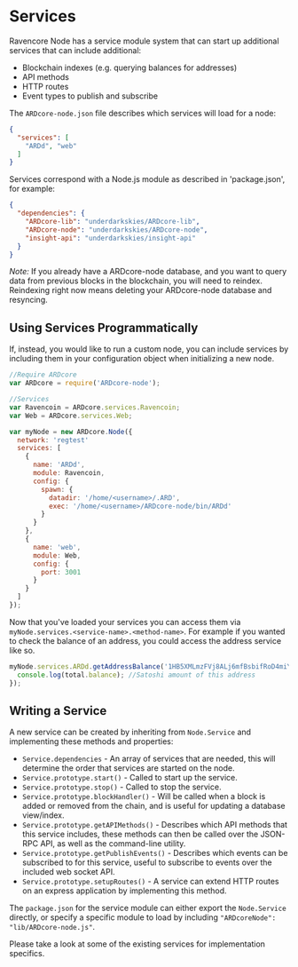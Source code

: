 # Services
Ravencore Node has a service module system that can start up additional services that can include additional:
- Blockchain indexes (e.g. querying balances for addresses)
- API methods
- HTTP routes
- Event types to publish and subscribe

The `ARDcore-node.json` file describes which services will load for a node:

```json
{
  "services": [
    "ARDd", "web"
  ]
}
```

Services correspond with a Node.js module as described in 'package.json', for example:

```json
{
  "dependencies": {
    "ARDcore-lib": "underdarkskies/ARDcore-lib",
    "ARDcore-node": "underdarkskies/ARDcore-node",
    "insight-api": "underdarkskies/insight-api"
  }
}
```

_Note:_ If you already have a ARDcore-node database, and you want to query data from previous blocks in the blockchain, you will need to reindex. Reindexing right now means deleting your ARDcore-node database and resyncing.

## Using Services Programmatically
If, instead, you would like to run a custom node, you can include services by including them in your configuration object when initializing a new node.

```js
//Require ARDcore
var ARDcore = require('ARDcore-node');

//Services
var Ravencoin = ARDcore.services.Ravencoin;
var Web = ARDcore.services.Web;

var myNode = new ARDcore.Node({
  network: 'regtest'
  services: [
    {
      name: 'ARDd',
      module: Ravencoin,
      config: {
        spawn: {
          datadir: '/home/<username>/.ARD',
          exec: '/home/<username>/ARDcore-node/bin/ARDd'
        }
      }
    },
    {
      name: 'web',
      module: Web,
      config: {
        port: 3001
      }
    }
  ]
});
```

Now that you've loaded your services you can access them via `myNode.services.<service-name>.<method-name>`. For example if you wanted to check the balance of an address, you could access the address service like so.

```js
myNode.services.ARDd.getAddressBalance('1HB5XMLmzFVj8ALj6mfBsbifRoD4miY36v', false, function(err, total) {
  console.log(total.balance); //Satoshi amount of this address
});
```

## Writing a Service
A new service can be created by inheriting from `Node.Service` and implementing these methods and properties:
- `Service.dependencies` -  An array of services that are needed, this will determine the order that services are started on the node.
- `Service.prototype.start()` - Called to start up the service.
- `Service.prototype.stop()` - Called to stop the service.
- `Service.prototype.blockHandler()` - Will be called when a block is added or removed from the chain, and is useful for updating a database view/index.
- `Service.prototype.getAPIMethods()` - Describes which API methods that this service includes, these methods can then be called over the JSON-RPC API, as well as the command-line utility.
- `Service.prototype.getPublishEvents()` - Describes which events can be subscribed to for this service, useful to subscribe to events over the included web socket API.
- `Service.prototype.setupRoutes()` - A service can extend HTTP routes on an express application by implementing this method.

The `package.json` for the service module can either export the `Node.Service` directly, or specify a specific module to load by including `"ARDcoreNode": "lib/ARDcore-node.js"`.

Please take a look at some of the existing services for implementation specifics.
